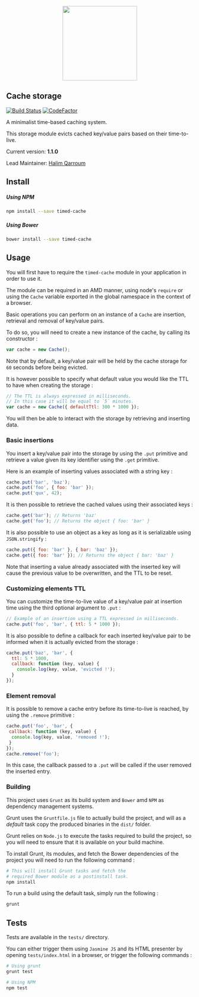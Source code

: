 <p align="center">
 <img width="200" src="https://upload.wikimedia.org/wikipedia/commons/thumb/4/49/Applications-database.svg/240px-Applications-database.svg.png" />
</p>

## Cache storage

[![Build Status](https://travis-ci.org/HQarroum/timed-cache.svg?branch=master)](https://travis-ci.org/HQarroum/timed-cache)
[![CodeFactor](https://www.codefactor.io/repository/github/hqarroum/timed-cache/badge)](https://www.codefactor.io/repository/github/hqarroum/timed-cache)

A minimalist time-based caching system.

This storage module evicts cached key/value pairs based on their time-to-live.

Current version: **1.1.0**

Lead Maintainer: [Halim Qarroum](mailto:hqm.post@gmail.com)

## Install

##### Using NPM

```bash
npm install --save timed-cache
```

##### Using Bower

```bash
bower install --save timed-cache
```

## Usage

You will first have to require the `timed-cache` module in your application in order to use it.

The module can be required in an AMD manner, using node's `require` or using the `Cache` variable exported in the global namespace in the context of a browser.

Basic operations you can perform on an instance of a `Cache` are insertion, retrieval and removal of key/value pairs.

To do so, you will need to create a new instance of the cache, by calling its constructor :

```javascript
var cache = new Cache();
```
Note that by default, a key/value pair will be held by the cache storage for `60` seconds before being evicted.

It is however possible to specify what default value you would like the TTL to have when creating the storage :

```javascript
// The TTL is always expressed in milliseconds.
// In this case it will be equal to `5` minutes.
var cache = new Cache({ defaultTtl: 300 * 1000 });
```

You will then be able to interact with the storage by retrieving and inserting data.

### Basic insertions

You insert a key/value pair into the storage by using the `.put` primitive and retrieve a value given its key identifier using the `.get` primitive.

Here is an example of inserting values associated with a string key :

```javascript
cache.put('bar', 'baz');
cache.put('foo', { foo: 'bar' });
cache.put('qux', 42);
```

It is then possible to retrieve the cached values using their associated keys :

```javascript
cache.get('bar'); // Returns 'baz'
cache.get('foo'); // Returns the object { foo: 'bar' }
```

It is also possible to use an object as a key as long as it is serializable using `JSON.stringify` :

```javascript
cache.put({ foo: 'bar' }, { bar: 'baz' });
cache.get({ foo: 'bar' }); // Returns the object { bar: 'baz' }
```

Note that inserting a value already associated with the inserted key will cause the previous value to be overwritten, and the TTL to be reset.

### Customizing elements TTL

You can customize the time-to-live value of a key/value pair at insertion time using the third optional argument to `.put` :

```javascript
// Example of an insertion using a TTL expressed in milliseconds.
cache.put('foo', 'bar', { ttl: 5 * 1000 });
```

It is also possible to define a callback for each inserted key/value pair to be informed when it is actually evicted from the storage :

```javascript
cache.put('baz', 'bar', {
  ttl: 5 * 1000,
  callback: function (key, value) {
    console.log(key, value, 'evicted !');
  }
});
```

### Element removal

It is possible to remove a cache entry before its time-to-live is reached, by using the `.remove` primitive :

```javascript
cache.put('foo', 'bar', {
 callback: function (key, value) {
  console.log(key, value, 'removed !');
 }
});
cache.remove('foo');
```

In this case, the callback passed to a `.put` will be called if the user removed the inserted entry.

### Building

This project uses `Grunt` as its build system and `Bower` amd `NPM` as dependency management systems.

Grunt uses the `Gruntfile.js` file to actually build the project, and will as a *default* task copy the produced binaries in the `dist/` folder.

Grunt relies on `Node.js` to execute the tasks required to build the project, so you will need to ensure that it is available on your build machine.

To install Grunt, its modules, and fetch the Bower dependencies of the project you will need to run the following command :

```bash
# This will install Grunt tasks and fetch the
# required Bower module as a postinstall task.
npm install
```

To run a build using the default task, simply run the following :

```bash
grunt
```

## Tests

Tests are available in the `tests/` directory.

You can either trigger them using `Jasmine JS` and its HTML presenter by opening `tests/index.html` in a browser, or trigger the following commands :

```bash
# Using grunt
grunt test

# Using NPM
npm test
```
